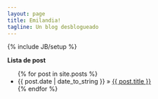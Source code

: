 ```yaml
---
layout: page
title: Emilandia!
tagline: Un blog desblogueado 
---
```

{% include JB/setup %}

**Lista de post**

<ul class="posts">
  {% for post in site.posts %}
    <li><span>{{ post.date | date_to_string }}</span> &raquo; <a href="{{ BASE_PATH }}{{ post.url }}">{{ post.title }}</a></li>
  {% endfor %}
</ul>


